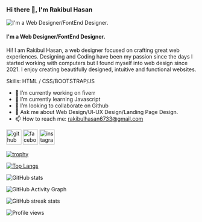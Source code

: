 ### Hi there 👋,  I'm Rakibul Hasan
![I'm a Web Designer/FontEnd Designer.]([https://avatars.githubusercontent.com/u/119796439?s=400&u=3b5f16ead2b9f252dd19b554afa254d64e904eaa&v=4](https://scontent.fdac24-2.fna.fbcdn.net/v/t39.30808-6/271543547_991369291735166_2265349768582033964_n.jpg?_nc_cat=108&ccb=1-7&_nc_sid=174925&_nc_eui2=AeHDIDX0eUHtvCr8L6aLsO1vBstD5l3I4jEGy0PmXcjiMZ-9liYLdBGNgjbBQ-ZFV4WcNkdvqFe5E-yClfP86duz&_nc_ohc=AioYiYq9OTcAX87BZyl&_nc_ht=scontent.fdac24-2.fna&oh=00_AfCPk7CNLY4Vqm8WI7GWX7WajsTqS2rgh543_l35UGsK5w&oe=63AFA404))
#### I'm a Web Designer/FontEnd Designer.


Hi! I am Rakibul Hasan, a web designer focused on crafting great web experiences. Designing and Coding have been my passion since the days I started working with computers but I found myself into web design since 2021. I enjoy creating beautifully designed, intuitive and functional websites.

Skills: HTML / CSS/BOOTSTRAP/JS

- 🔭 I’m currently working on fiverr 
- 🌱 I’m currently learning Javascript 
- 👯 I’m looking to collaborate on Github 
- 💬 Ask me about Web Design/Ul-UX Design/Landing Page Design. 
- 📫 How to reach me: rakibulhasan6733@gmail.com 


[<img src='https://cdn.jsdelivr.net/npm/simple-icons@3.0.1/icons/github.svg' alt='github' height='40'>](https://github.com/Rakibul-github)  [<img src='https://cdn.jsdelivr.net/npm/simple-icons@3.0.1/icons/facebook.svg' alt='facebook' height='40'>](https://www.facebook.com/albert.kwangju)  [<img src='https://cdn.jsdelivr.net/npm/simple-icons@3.0.1/icons/instagram.svg' alt='instagram' height='40'>](https://www.instagram.com/pink_floyd902/)  

[![trophy](https://github-profile-trophy.vercel.app/?username=Rakibul-github)](https://github.com/ryo-ma/github-profile-trophy)

[![Top Langs](https://github-readme-stats.vercel.app/api/top-langs/?username=Rakibul-github)](https://github.com/anuraghazra/github-readme-stats)

![GitHub stats](https://github-readme-stats.vercel.app/api?username=Rakibul-github&show_icons=true&count_private=true)  

![GitHub Activity Graph](https://activity-graph.herokuapp.com/graph?username=Rakibul-github)  

![GitHub streak stats](https://streak-stats.demolab.com/?user=Rakibul-github)  

![Profile views](https://gpvc.arturio.dev/Rakibul-github)  
